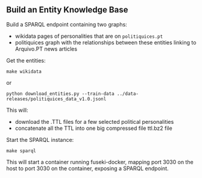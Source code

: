 ## Build an Entity Knowledge Base

Build a SPARQL endpoint containing two graphs: 
- wikidata pages of personalities that  are on `politiquices.pt` 
- politiquices graph with the relationships between these entities linking to Arquivo.PT news articles

Get the entities:

    make wikidata 

or

    python download_entities.py --train-data ../data-releases/politiquices_data_v1.0.jsonl

This will:

  - download the .TTL files for a few selected political personalities
  - concatenate all the TTL into one big compressed file ttl.bz2 file

Start the SPARQL instance:

    make sparql

This will start a container running fuseki-docker, mapping port 3030 on the host to port 3030 on 
the container, exposing a SPARQL endpoint. 
